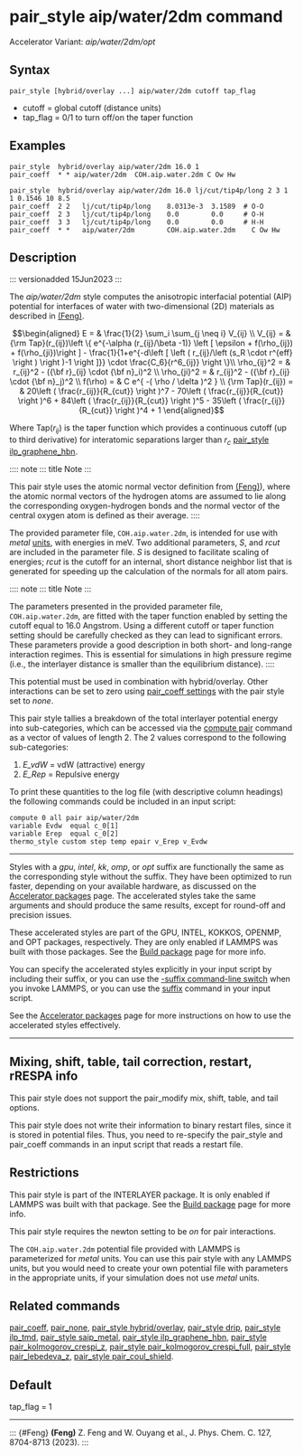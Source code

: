 # pair_style aip/water/2dm command

Accelerator Variant: *aip/water/2dm/opt*

## Syntax

``` LAMMPS
pair_style [hybrid/overlay ...] aip/water/2dm cutoff tap_flag
```

-   cutoff = global cutoff (distance units)
-   tap_flag = 0/1 to turn off/on the taper function

## Examples

``` LAMMPS
pair_style  hybrid/overlay aip/water/2dm 16.0 1
pair_coeff  * * aip/water/2dm  COH.aip.water.2dm C Ow Hw

pair_style  hybrid/overlay aip/water/2dm 16.0 lj/cut/tip4p/long 2 3 1 1 0.1546 10 8.5
pair_coeff  2 2   lj/cut/tip4p/long    8.0313e-3  3.1589  # O-O
pair_coeff  2 3   lj/cut/tip4p/long    0.0        0.0     # O-H
pair_coeff  3 3   lj/cut/tip4p/long    0.0        0.0     # H-H
pair_coeff  * *   aip/water/2dm        COH.aip.water.2dm    C Ow Hw
```

## Description

::: versionadded
15Jun2023
:::

The *aip/water/2dm* style computes the anisotropic interfacial potential
(AIP) potential for interfaces of water with two-dimensional (2D)
materials as described in [(Feng)](Feng).

$$\begin{aligned}
E  = & \frac{1}{2} \sum_i \sum_{j \neq i} V_{ij} \\
V_{ij}  = & {\rm Tap}(r_{ij})\left \{ e^{-\alpha (r_{ij}/\beta -1)}
             \left [ \epsilon + f(\rho_{ij}) + f(\rho_{ji})\right ] -
              \frac{1}{1+e^{-d\left [ \left ( r_{ij}/\left (s_R \cdot r^{eff} \right ) \right )-1 \right ]}}
              \cdot \frac{C_6}{r^6_{ij}} \right \}\\
\rho_{ij}^2 = & r_{ij}^2 - ({\bf r}_{ij} \cdot {\bf n}_i)^2 \\
\rho_{ji}^2  = & r_{ij}^2 - ({\bf r}_{ij} \cdot {\bf n}_j)^2 \\
f(\rho)  = &  C e^{ -( \rho / \delta )^2 } \\
{\rm Tap}(r_{ij})  = & 20\left ( \frac{r_{ij}}{R_{cut}} \right )^7 -
                        70\left ( \frac{r_{ij}}{R_{cut}} \right )^6 +
                        84\left ( \frac{r_{ij}}{R_{cut}} \right )^5 -
                        35\left ( \frac{r_{ij}}{R_{cut}} \right )^4 + 1
\end{aligned}$$

Where $\mathrm{Tap}(r_{ij})$ is the taper function which provides a
continuous cutoff (up to third derivative) for interatomic separations
larger than $r_c$ [pair_style ilp_graphene_hbn](pair_ilp_graphene_hbn).

:::: note
::: title
Note
:::

This pair style uses the atomic normal vector definition from
[(Feng)](Feng)), where the atomic normal vectors of the hydrogen atoms
are assumed to lie along the corresponding oxygen-hydrogen bonds and the
normal vector of the central oxygen atom is defined as their average.
::::

The provided parameter file, `COH.aip.water.2dm`, is intended for use
with *metal* [units](units), with energies in meV. Two additional
parameters, *S*, and *rcut* are included in the parameter file. *S* is
designed to facilitate scaling of energies; *rcut* is the cutoff for an
internal, short distance neighbor list that is generated for speeding up
the calculation of the normals for all atom pairs.

:::: note
::: title
Note
:::

The parameters presented in the provided parameter file,
`COH.aip.water.2dm`, are fitted with the taper function enabled by
setting the cutoff equal to 16.0 Angstrom. Using a different cutoff or
taper function setting should be carefully checked as they can lead to
significant errors. These parameters provide a good description in both
short- and long-range interaction regimes. This is essential for
simulations in high pressure regime (i.e., the interlayer distance is
smaller than the equilibrium distance).
::::

This potential must be used in combination with hybrid/overlay. Other
interactions can be set to zero using [pair_coeff settings](pair_coeff)
with the pair style set to *none*.

This pair style tallies a breakdown of the total interlayer potential
energy into sub-categories, which can be accessed via the [compute
pair](compute_pair) command as a vector of values of length 2. The 2
values correspond to the following sub-categories:

1.  *E_vdW* = vdW (attractive) energy
2.  *E_Rep* = Repulsive energy

To print these quantities to the log file (with descriptive column
headings) the following commands could be included in an input script:

``` LAMMPS
compute 0 all pair aip/water/2dm
variable Evdw  equal c_0[1]
variable Erep  equal c_0[2]
thermo_style custom step temp epair v_Erep v_Evdw
```

------------------------------------------------------------------------

Styles with a *gpu*, *intel*, *kk*, *omp*, or *opt* suffix are
functionally the same as the corresponding style without the suffix.
They have been optimized to run faster, depending on your available
hardware, as discussed on the [Accelerator packages](Speed_packages)
page. The accelerated styles take the same arguments and should produce
the same results, except for round-off and precision issues.

These accelerated styles are part of the GPU, INTEL, KOKKOS, OPENMP, and
OPT packages, respectively. They are only enabled if LAMMPS was built
with those packages. See the [Build package](Build_package) page for
more info.

You can specify the accelerated styles explicitly in your input script
by including their suffix, or you can use the [-suffix command-line
switch](Run_options) when you invoke LAMMPS, or you can use the
[suffix](suffix) command in your input script.

See the [Accelerator packages](Speed_packages) page for more
instructions on how to use the accelerated styles effectively.

------------------------------------------------------------------------

## Mixing, shift, table, tail correction, restart, rRESPA info

This pair style does not support the pair_modify mix, shift, table, and
tail options.

This pair style does not write their information to binary restart
files, since it is stored in potential files. Thus, you need to
re-specify the pair_style and pair_coeff commands in an input script
that reads a restart file.

## Restrictions

This pair style is part of the INTERLAYER package. It is only enabled if
LAMMPS was built with that package. See the [Build
package](Build_package) page for more info.

This pair style requires the newton setting to be *on* for pair
interactions.

The `COH.aip.water.2dm` potential file provided with LAMMPS is
parameterized for *metal* units. You can use this pair style with any
LAMMPS units, but you would need to create your own potential file with
parameters in the appropriate units, if your simulation does not use
*metal* units.

## Related commands

[pair_coeff](pair_coeff), [pair_none](pair_none), [pair_style
hybrid/overlay](pair_hybrid), [pair_style drip](pair_drip), [pair_style
ilp_tmd](pair_ilp_tmd), [pair_style saip_metal](pair_saip_metal),
[pair_style ilp_graphene_hbn](pair_ilp_graphene_hbn), [pair_style
pair_kolmogorov_crespi_z](pair_kolmogorov_crespi_z), [pair_style
pair_kolmogorov_crespi_full](pair_kolmogorov_crespi_full), [pair_style
pair_lebedeva_z](pair_lebedeva_z), [pair_style
pair_coul_shield](pair_coul_shield).

## Default

tap_flag = 1

------------------------------------------------------------------------

::: {#Feng}
**(Feng)** Z. Feng and W. Ouyang et al., J. Phys. Chem. C. 127,
8704-8713 (2023).
:::
